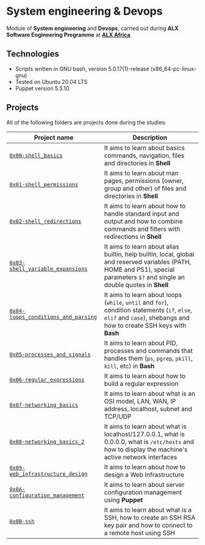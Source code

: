 # System engineering & Devops

Module of **System engineering** and **Devops**, carried out during **ALX Software Engineering Programme** at **[ALX Africa](https://www.alxafrica.com/)**.

## Technologies
* Scripts written in GNU bash, version 5.0.17(1)-release (x86_64-pc-linux-gnu)
* Tested on Ubuntu 20.04 LTS
* Puppet version 5.5.10

## Projects
All of the following folders are projects done during the studies:

| Project name | Description |
| ------------ | ----------- |
| [`0x00-shell_basics`](https://github.com/Kelvintrc/alx-system_engineering-devops/tree/main/0x00-shell_basics) | It aims to learn about basics commands, navigation, files and directories in **Shell** |
| [`0x01-shell_permissions`](https://github.com/Kelvintrc/alx-system_engineering-devops/tree/main/0x01-shell_permissions) | It aims to learn about man pages, permissions (owner, group and other) of files and directories in **Shell** |
| [`0x02-shell_redirections`](https://github.com/Kelvintrc/alx-system_engineering-devops/tree/main/0x02-shell_redirections) | It aims to learn about how to handle standard input and output and how to combine commands and filters with redirections in **Shell** |
| [`0x03-shell_variable_expansions`](https://github.com/Kelvintrc/alx-system_engineering-devops/tree/main/0x03-shell_variables_expansions) | It aims to learn about alias builtin, help builtin, local, global and reserved variables (PATH, HOME and PS1), special parameters `$?` and single an double quotes in **Shell** |
| [`0x04-loops_conditions_and_parsing`](https://github.com/Kelvintrc/alx-system_engineering-devops/tree/main/0x04-loops_conditions_and_parsing) | It aims to learn about loops (`while`, `until` and `for`), condition statements (`if`, `else`, `elif` and `case`), shebangs and how to create SSH keys with **Bash** |
| [`0x05-processes_and_signals`](https://github.com/Kelvintrc/alx-system_engineering-devops/tree/main/0x05-processes_and_signals) | It aims to learn about PID, processes and commands that handles them (`ps`, `pgrep`, `pkill`, `kill`, etc) in **Bash** |
| [`0x06-regular_expressions`](https://github.com/Kelvintrc/alx-system_engineering-devops/tree/main/0x06-regular_expressions) | It aims to learn about how to build a regular expression |
| [`0x07-networking_basics`](https://github.com/Kelvintrc/alx-system_engineering-devops/tree/main/0x07-networking_basics) | It aims to learn about what is an OSI model, LAN, WAN, IP address, localhost, subnet and TCP/UDP |
| [`0x08-networking_basics_2`](https://github.com/Kelvintrc/alx-system_engineering-devops/tree/main/0x08-networking_basics_2) | It aims to learn about what is localhost/127.0.0.1, what is 0.0.0.0, what is `/etc/hosts` and how to display the machine's active network interfaces |
| [`0x09-web_infrastructure_design`](https://github.com/Kelvintrc/alx-system_engineering-devops/tree/main/0x09-web_infrastructure_design) | It aims to learn about how to design a Web Infrastructure |
| [`0x0A-configuration_management`](https://github.com/Kelvintrc/alx-system_engineering-devops/tree/main/0x0A-configuration_management) | It aims to learn about server configuration management using **Puppet** |
| [`0x0B-ssh`](https://github.com/Kelvintrc/alx-system_engineering-devops/tree/main/0x0B-ssh) | It aims to learn about what is a SSH, how to create an SSH RSA key pair and how to connect to a remote host using SSH |
